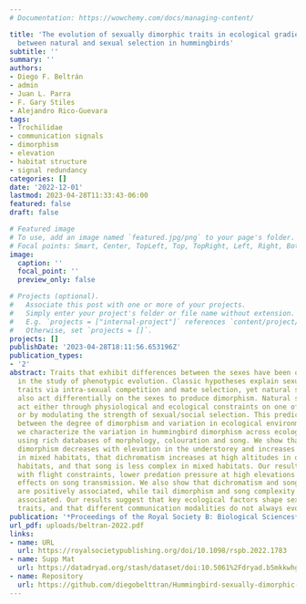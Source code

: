 ```yaml
---
# Documentation: https://wowchemy.com/docs/managing-content/

title: 'The evolution of sexually dimorphic traits in ecological gradients: an interplay
  between natural and sexual selection in hummingbirds'
subtitle: ''
summary: ''
authors:
- Diego F. Beltrán
- admin
- Juan L. Parra
- F. Gary Stiles
- Alejandro Rico-Guevara
tags:
- Trochilidae
- communication signals
- dimorphism
- elevation
- habitat structure
- signal redundancy
categories: []
date: '2022-12-01'
lastmod: 2023-04-28T11:33:43-06:00
featured: false
draft: false

# Featured image
# To use, add an image named `featured.jpg/png` to your page's folder.
# Focal points: Smart, Center, TopLeft, Top, TopRight, Left, Right, BottomLeft, Bottom, BottomRight.
image:
  caption: ''
  focal_point: ''
  preview_only: false

# Projects (optional).
#   Associate this post with one or more of your projects.
#   Simply enter your project's folder or file name without extension.
#   E.g. `projects = ["internal-project"]` references `content/project/deep-learning/index.md`.
#   Otherwise, set `projects = []`.
projects: []
publishDate: '2023-04-28T18:11:56.653196Z'
publication_types:
- '2'
abstract: Traits that exhibit differences between the sexes have been of special interest
  in the study of phenotypic evolution. Classic hypotheses explain sexually dimorphic
  traits via intra-sexual competition and mate selection, yet natural selection may
  also act differentially on the sexes to produce dimorphism. Natural selection can
  act either through physiological and ecological constraints on one of the sexes,
  or by modulating the strength of sexual/social selection. This predicts an association
  between the degree of dimorphism and variation in ecological environments. Here,
  we characterize the variation in hummingbird dimorphism across ecological gradients
  using rich databases of morphology, colouration and song. We show that morphological
  dimorphism decreases with elevation in the understorey and increases with elevation
  in mixed habitats, that dichromatism increases at high altitudes in open and mixed
  habitats, and that song is less complex in mixed habitats. Our results are consistent
  with flight constraints, lower predation pressure at high elevations and with habitat
  effects on song transmission. We also show that dichromatism and song complexity
  are positively associated, while tail dimorphism and song complexity are negatively
  associated. Our results suggest that key ecological factors shape sexually dimorphic
  traits, and that different communication modalities do not always evolve in tandem.
publication: '*Proceedings of the Royal Society B: Biological Sciences*'
url_pdf: uploads/beltran-2022.pdf
links:
- name: URL
  url: https://royalsocietypublishing.org/doi/10.1098/rspb.2022.1783
- name: Supp Mat
  url: https://datadryad.org/stash/dataset/doi:10.5061%2Fdryad.b5mkkwhgf
- name: Repository
  url: https://github.com/diegobelttran/Hummingbird-sexually-dimorphic-traits
---
```

